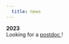 ```yaml
---
  title: news
---
```


**2023**</br>
Looking for a <a href = "https://vacatures.uva.nl/UvA/job/Postdoctoral-Researcher-in-Bayesian-Graphical-Modeling/765324902/">postdoc </a>!

